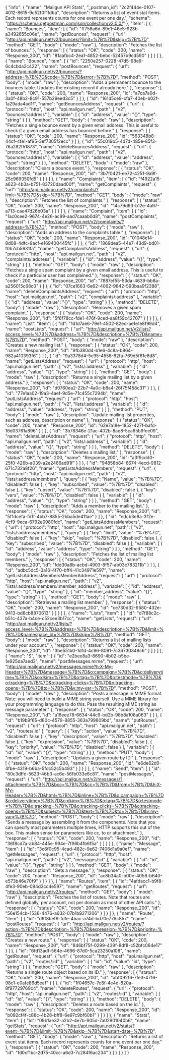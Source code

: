 {
  "info": {
    "name": "Mailgun API Stats",
    "_postman_id": "2c2f444e-0107-4012-8615-9c52f0f1fdba",
    "description": "Returns a list of event stat items. Each record represents counts for one event per one day.",
    "schema": "https://schema.getpostman.com/json/collection/v2.0.0/"
  },
  "item": [
    {
      "name": "Bounces",
      "item": [
        {
          "id": "ff758a6d-89c1-46e5-923b-a3492655c06e",
          "name": "getBounces",
          "request": {
            "url": "http://api.mailgun.net/v2/bounces/?limit=%7B%7D&skip=%7B%7D",
            "method": "GET",
            "body": {
              "mode": "raw"
            },
            "description": "Fetches the list of bounces."
          },
          "response": [
            {
              "status": "OK",
              "code": 200,
              "name": "Response_200",
              "id": "81aafbc4-2ea1-4852-bebc-52457b9cd590"
            }
          ]
        }
      ]
    },
    {
      "name": "Bounce",
      "item": [
        {
          "id": "2250e257-0228-47d5-98e9-6c4cbda2c422",
          "name": "postBounces",
          "request": {
            "url": "http://api.mailgun.net/v2/bounces/?address=%7B%7D&code=%7B%7D&error=%7B%7D",
            "method": "POST",
            "body": {
              "mode": "raw"
            },
            "description": "Adds a permanent bounce to the bounces table. Updates the existing record if already here."
          },
          "response": [
            {
              "status": "OK",
              "code": 200,
              "name": "Response_200",
              "id": "a7ca7a0d-3a0f-48b2-8c91-557b29eed3c5"
            }
          ]
        },
        {
          "id": "161d5ce9-cfa7-40eb-b02f-1a29ada4ad1f",
          "name": "getBouncesAddress",
          "request": {
            "url": {
              "protocol": "http",
              "host": "api.mailgun.net",
              "path": [
                "v2",
                "bounces/:address"
              ],
              "variable": [
                {
                  "id": "address",
                  "value": "{}",
                  "type": "string"
                }
              ]
            },
            "method": "GET",
            "body": {
              "mode": "raw"
            },
            "description": "Fetches a single bounce event by a given email address. This is useful to check if a given email address has bounced before."
          },
          "response": [
            {
              "status": "OK",
              "code": 200,
              "name": "Response_200",
              "id": "563348b8-44cf-4fe1-af95-3ef7305f2ecc"
            }
          ]
        },
        {
          "id": "55c019b5-4d7d-485e-85f3-76a282f51873",
          "name": "deleteBouncesAddress",
          "request": {
            "url": {
              "protocol": "http",
              "host": "api.mailgun.net",
              "path": [
                "v2",
                "bounces/:address"
              ],
              "variable": [
                {
                  "id": "address",
                  "value": "address",
                  "type": "string"
                }
              ]
            },
            "method": "DELETE",
            "body": {
              "mode": "raw"
            },
            "description": "Clears a bounce event."
          },
          "response": [
            {
              "status": "OK",
              "code": 200,
              "name": "Response_200",
              "id": "3b7f0421-ee72-4251-9a9f-25c969050fd5"
            }
          ]
        }
      ]
    },
    {
      "name": "Complaints",
      "item": [
        {
          "id": "f4922a15-a623-4b3a-b751-83720daad00f",
          "name": "getComplaints",
          "request": {
            "url": "http://api.mailgun.net/v2/complaints/?limit=%7B%7D&skip=%7B%7D",
            "method": "GET",
            "body": {
              "mode": "raw"
            },
            "description": "Fetches the list of complaints."
          },
          "response": [
            {
              "status": "OK",
              "code": 200,
              "name": "Response_200",
              "id": "14c79d93-b12e-4a97-a713-cae47d26b03a"
            }
          ]
        }
      ]
    },
    {
      "name": "Complaint",
      "item": [
        {
          "id": "1ac0cee2-9674-4e26-ac99-aad7caaab0d8",
          "name": "postComplaints",
          "request": {
            "url": "http://api.mailgun.net/v2/complaints/?address=%7B%7D",
            "method": "POST",
            "body": {
              "mode": "raw"
            },
            "description": "Adds an address to the complaints table."
          },
          "response": [
            {
              "status": "OK",
              "code": 200,
              "name": "Response_200",
              "id": "01048e14-8d08-4dfc-9acf-e169400445fc"
            }
          ]
        },
        {
          "id": "1869dea5-44e7-43d9-bd01-f0b7cb5631fa",
          "name": "getComplaintsAddress",
          "request": {
            "url": {
              "protocol": "http",
              "host": "api.mailgun.net",
              "path": [
                "v2",
                "complaints/:address"
              ],
              "variable": [
                {
                  "id": "address",
                  "value": "{}",
                  "type": "string"
                }
              ]
            },
            "method": "GET",
            "body": {
              "mode": "raw"
            },
            "description": "Fetches a single spam complaint by a given email address. This is useful to check if a particular user has complained."
          },
          "response": [
            {
              "status": "OK",
              "code": 200,
              "name": "Response_200",
              "id": "7887ef55-53da-4639-bb8a-a256015c68c0"
            }
          ]
        },
        {
          "id": "07ce1663-6e62-4062-9842-590baa9f2388",
          "name": "deleteComplaintsAddress",
          "request": {
            "url": {
              "protocol": "http",
              "host": "api.mailgun.net",
              "path": [
                "v2",
                "complaints/:address"
              ],
              "variable": [
                {
                  "id": "address",
                  "value": "{}",
                  "type": "string"
                }
              ]
            },
            "method": "DELETE",
            "body": {
              "mode": "raw"
            },
            "description": "Removes a given spam complaint."
          },
          "response": [
            {
              "status": "OK",
              "code": 200,
              "name": "Response_200",
              "id": "5f6f78cc-fde1-476f-9ced-aa8f59c42707"
            }
          ]
        }
      ]
    },
    {
      "name": "List",
      "item": [
        {
          "id": "1d1d7ae6-79ef-4502-82ed-ae1e1e8f99d4",
          "name": "postLists",
          "request": {
            "url": "http://api.mailgun.net/v2/lists?access_level=%7B%7D&address=%7B%7D&description=%7B%7D&name=%7B%7D",
            "method": "POST",
            "body": {
              "mode": "raw"
            },
            "description": "Creates a new mailing list."
          },
          "response": [
            {
              "status": "OK",
              "code": 200,
              "name": "Response_200",
              "id": "9fb380d4-b1e6-4c8a-b864-982a410393f6"
            }
          ]
        },
        {
          "id": "9a3378d4-5c95-4558-82fa-769d5f61e8d8",
          "name": "getListsAddress",
          "request": {
            "url": {
              "protocol": "http",
              "host": "api.mailgun.net",
              "path": [
                "v2",
                "lists/:address"
              ],
              "variable": [
                {
                  "id": "address",
                  "value": "{}",
                  "type": "string"
                }
              ]
            },
            "method": "GET",
            "body": {
              "mode": "raw"
            },
            "description": "Returns a single mailing list by a given address."
          },
          "response": [
            {
              "status": "OK",
              "code": 200,
              "name": "Response_200",
              "id": "d0760ea2-22b7-4a0c-b8a4-26f75f458c31"
            }
          ]
        },
        {
          "id": "77e1aa02-19a3-4aef-9d5e-71c455c7294b",
          "name": "putListsAddress",
          "request": {
            "url": {
              "protocol": "http",
              "host": "api.mailgun.net",
              "path": [
                "v2",
                "lists/:address"
              ],
              "variable": [
                {
                  "id": "address",
                  "value": "address",
                  "type": "string"
                }
              ]
            },
            "method": "PUT",
            "body": {
              "mode": "raw"
            },
            "description": "Update mailing list properties, such as address, description or name"
          },
          "response": [
            {
              "status": "OK",
              "code": 200,
              "name": "Response_200",
              "id": "62e7a18e-1852-427f-bafd-16d03761a896"
            }
          ]
        },
        {
          "id": "3b78346e-21ac-402b-8ae8-5ca65b9fee09",
          "name": "deleteListsAddress",
          "request": {
            "url": {
              "protocol": "http",
              "host": "api.mailgun.net",
              "path": [
                "v2",
                "lists/:address"
              ],
              "variable": [
                {
                  "id": "address",
                  "value": "{}",
                  "type": "string"
                }
              ]
            },
            "method": "DELETE",
            "body": {
              "mode": "raw"
            },
            "description": "Deletes a mailing list."
          },
          "response": [
            {
              "status": "OK",
              "code": 200,
              "name": "Response_200",
              "id": "a3f9cdd0-25f0-426b-a039-a2e2466ad91f"
            }
          ]
        },
        {
          "id": "94858b84-6674-4ecd-9812-671c732a8f26",
          "name": "getListsAddressMembers",
          "request": {
            "url": {
              "protocol": "http",
              "host": "api.mailgun.net",
              "path": [
                "v2",
                "lists/:address/members"
              ],
              "query": [
                {
                  "key": "Name",
                  "value": "%7B%7D",
                  "disabled": false
                },
                {
                  "key": "subscribed",
                  "value": "%7B%7D",
                  "disabled": false
                },
                {
                  "key": "upsert",
                  "value": "%7B%7D",
                  "disabled": false
                },
                {
                  "key": "vars",
                  "value": "%7B%7D",
                  "disabled": false
                }
              ],
              "variable": [
                {
                  "id": "address",
                  "value": "{}",
                  "type": "string"
                }
              ]
            },
            "method": "GET",
            "body": {
              "mode": "raw"
            },
            "description": "Adds a member to the mailing list."
          },
          "response": [
            {
              "status": "OK",
              "code": 200,
              "name": "Response_200",
              "id": "5f1dcefa-fd1f-4bb7-8855-2bba5de411ae"
            }
          ]
        },
        {
          "id": "edcb3e8a-3f2e-4cf9-9eca-6792e0980fdc",
          "name": "getListsAddressMembers",
          "request": {
            "url": {
              "protocol": "http",
              "host": "api.mailgun.net",
              "path": [
                "v2",
                "lists/:address/members/"
              ],
              "query": [
                {
                  "key": "limit",
                  "value": "%7B%7D",
                  "disabled": false
                },
                {
                  "key": "skip",
                  "value": "%7B%7D",
                  "disabled": false
                },
                {
                  "key": "subscribed",
                  "value": "%7B%7D",
                  "disabled": false
                }
              ],
              "variable": [
                {
                  "id": "address",
                  "value": "address",
                  "type": "string"
                }
              ]
            },
            "method": "GET",
            "body": {
              "mode": "raw"
            },
            "description": "Fetches the list of mailing list members."
          },
          "response": [
            {
              "status": "OK",
              "code": 200,
              "name": "Response_200",
              "id": "fdd30a8b-acbd-4903-8f57-ab03c783211b"
            }
          ]
        },
        {
          "id": "adbc5dc5-0a16-4f70-bff4-41c34971e597",
          "name": "getListsAddressMembersMemberAddress",
          "request": {
            "url": {
              "protocol": "http",
              "host": "api.mailgun.net",
              "path": [
                "v2",
                "lists/:address/members/:member_address"
              ],
              "variable": [
                {
                  "id": "address",
                  "value": "{}",
                  "type": "string"
                },
                {
                  "id": "member_address",
                  "value": "{}",
                  "type": "string"
                }
              ]
            },
            "method": "GET",
            "body": {
              "mode": "raw"
            },
            "description": "Retrieves a mailing list member."
          },
          "response": [
            {
              "status": "OK",
              "code": 200,
              "name": "Response_200",
              "id": "ce730d32-9580-432e-9413-bd8cb8870613"
            }
          ]
        }
      ]
    },
    {
      "name": "Lists",
      "item": [
        {
          "id": "d7f88c2c-b51c-437a-b4ce-c52cee3b17cc",
          "name": "getLists",
          "request": {
            "url": "http://api.mailgun.net/v2/lists/?access_level=%7B%7D&address=%7B%7D&description=%7B%7D&limit=%7B%7D&namespace_id=%7B%7D&skip=%7B%7D",
            "method": "GET",
            "body": {
              "mode": "raw"
            },
            "description": "Returns a list of mailing lists under your account."
          },
          "response": [
            {
              "status": "OK",
              "code": 200,
              "name": "Response_200",
              "id": "3be551b0-1d1d-4c96-8091-7c36730349c6"
            }
          ]
        }
      ]
    },
    {
      "name": "S",
      "item": [
        {
          "id": "e2bee8a3-8690-4b02-b5be-1e925da7aed3",
          "name": "postMessages.mime",
          "request": {
            "url": "http://api.mailgun.net/v2/messages.mime?h:X-My-Header=%7B%7D&message=%7B%7D&o:campaign=%7B%7D&o:deliverytime=%7B%7D&o:dkim=%7B%7D&o:tag=%7B%7D&o:testmode=%7B%7D&o:tracking=%7B%7D&o:tracking-clicks=%7B%7D&o:tracking-opens=%7B%7D&to=%7B%7D&v:my-var=%7B%7D",
            "method": "POST",
            "body": {
              "mode": "raw"
            },
            "description": "Posts a message in MIME format. Note: you will need to build a MIME string yourself. Use a MIME library for your programming language to do this. Pass the resulting MIME string as message parameter."
          },
          "response": [
            {
              "status": "OK",
              "code": 200,
              "name": "Response_200",
              "id": "a16eee78-6634-44c9-bd2b-98b8a108a063"
            }
          ]
        },
        {
          "id": "b19b9f65-d80c-4579-8855-363a799809bd",
          "name": "putRoutes",
          "request": {
            "url": {
              "protocol": "http",
              "host": "api.mailgun.net",
              "path": [
                "v2",
                "routes/:id"
              ],
              "query": [
                {
                  "key": "action",
                  "value": "%7B%7D",
                  "disabled": false
                },
                {
                  "key": "description",
                  "value": "%7B%7D",
                  "disabled": false
                },
                {
                  "key": "expression",
                  "value": "%7B%7D",
                  "disabled": false
                },
                {
                  "key": "priority",
                  "value": "%7B%7D",
                  "disabled": false
                }
              ],
              "variable": [
                {
                  "id": "id",
                  "value": "{}",
                  "type": "string"
                }
              ]
            },
            "method": "PUT",
            "body": {
              "mode": "raw"
            },
            "description": "Updates a given route by ID."
          },
          "response": [
            {
              "status": "OK",
              "code": 200,
              "name": "Response_200",
              "id": "e6de62d0-4fbe-4319-b6ba-5fdc52c5b493"
            }
          ]
        }
      ]
    },
    {
      "name": "Send",
      "item": [
        {
          "id": "80c3dffd-5623-46b3-ac6e-56fb033e6c81",
          "name": "postMessages",
          "request": {
            "url": "http://api.mailgun.net/v2/messages/?attachment=%7B%7D&bcc=%7B%7D&cc=%7B%7D&from=%7B%7D&h:X-My-Header=%7B%7D&html=%7B%7D&inline=%7B%7D&o:campaign=%7B%7D&o:deliverytime=%7B%7D&o:dkim=%7B%7D&o:tag=%7B%7D&o:testmode=%7B%7D&o:tracking=%7B%7D&o:tracking-clicks=%7B%7D&o:tracking-opens=%7B%7D&subject=%7B%7D&text=%7B%7D&to=%7B%7D&v:my-var=%7B%7D",
            "method": "POST",
            "body": {
              "mode": "raw"
            },
            "description": "Sends a message by assembling it from the components. Note that you can specify most parameters multiple times, HTTP supports this out of the box. This makes sense for parameters like cc, to or attachment."
          },
          "response": [
            {
              "status": "OK",
              "code": 200,
              "name": "Response_200",
              "id": "36f8cd7a-ab84-445e-994e-7f96b4fb6f5a"
            }
          ]
        }
      ]
    },
    {
      "name": "Message",
      "item": [
        {
          "id": "3c6f0c95-4cad-482c-9e62-7406d1a9a0ef",
          "name": "getMessages",
          "request": {
            "url": {
              "protocol": "http",
              "host": "api.mailgun.net",
              "path": [
                "v2",
                "messages/:id"
              ],
              "variable": [
                {
                  "id": "id",
                  "value": "{}",
                  "type": "string"
                }
              ]
            },
            "method": "GET",
            "body": {
              "mode": "raw"
            },
            "description": "Gets a message."
          },
          "response": [
            {
              "status": "OK",
              "code": 200,
              "name": "Response_200",
              "id": "ac8b34a0-b00e-4056-b640-e573b46e70f9"
            }
          ]
        }
      ]
    },
    {
      "name": "Routes",
      "item": [
        {
          "id": "4afdacc1-b9f8-4fe3-90eb-094d3cc4e597",
          "name": "getRoutes",
          "request": {
            "url": "http://api.mailgun.net/v2/routes/",
            "method": "GET",
            "body": {
              "mode": "raw"
            },
            "description": "Fetches the list of routes. Note that routes are defined globally, per account, not per domain as most of other API calls."
          },
          "response": [
            {
              "status": "OK",
              "code": 200,
              "name": "Response_200",
              "id": "56e154cb-1536-4476-a632-07b1b9271206"
            }
          ]
        }
      ]
    },
    {
      "name": "Route",
      "item": [
        {
          "id": "d9f8bef9-fdfe-45ac-a74d-bd70e776c857",
          "name": "postRoutes",
          "request": {
            "url": "http://api.mailgun.net/v2/routes/?action=%7B%7D&description=%7B%7D&expression=%7B%7D&priority=%7B%7D",
            "method": "POST",
            "body": {
              "mode": "raw"
            },
            "description": "Creates a new route."
          },
          "response": [
            {
              "status": "OK",
              "code": 200,
              "name": "Response_200",
              "id": "846bf75f-0299-439f-8df8-c52bfc064e17"
            }
          ]
        },
        {
          "id": "6fd13adf-564e-4696-87d0-5ca23250a108",
          "name": "getRoutes",
          "request": {
            "url": {
              "protocol": "http",
              "host": "api.mailgun.net",
              "path": [
                "v2",
                "routes/:id"
              ],
              "variable": [
                {
                  "id": "id",
                  "value": "id",
                  "type": "string"
                }
              ]
            },
            "method": "GET",
            "body": {
              "mode": "raw"
            },
            "description": "Returns a single route object based on its ID."
          },
          "response": [
            {
              "status": "OK",
              "code": 200,
              "name": "Response_200",
              "id": "abf092f6-7fe3-4716-98c1-e0afe86d5eaf"
            }
          ]
        },
        {
          "id": "1f04657c-7c8f-4e4d-820a-8f97729769c4",
          "name": "deleteRoutes",
          "request": {
            "url": {
              "protocol": "http",
              "host": "api.mailgun.net",
              "path": [
                "v2",
                "routes/:id"
              ],
              "variable": [
                {
                  "id": "id",
                  "value": "{}",
                  "type": "string"
                }
              ]
            },
            "method": "DELETE",
            "body": {
              "mode": "raw"
            },
            "description": "Deletes a route based on the id."
          },
          "response": [
            {
              "status": "OK",
              "code": 200,
              "name": "Response_200",
              "id": "b092cf4f-c88c-4b28-bff8-6e97c9bf60b1"
            }
          ]
        }
      ]
    },
    {
      "name": "Stats",
      "item": [
        {
          "id": "09b1ae32-a2b2-4e7b-905d-7a02901040b6",
          "name": "getStats",
          "request": {
            "url": "http://api.mailgun.net/v2/stats/?event=%7B%7D&limit=%7B%7D&skip=%7B%7D&start-date=%7B%7D",
            "method": "GET",
            "body": {
              "mode": "raw"
            },
            "description": "Returns a list of event stat items. Each record represents counts for one event per one day."
          },
          "response": [
            {
              "status": "OK",
              "code": 200,
              "name": "Response_200",
              "id": "fd0cf1bc-2d75-40cc-a6d3-7c284f6ac234"
            }
          ]
        }
      ]
    }
  ]
}